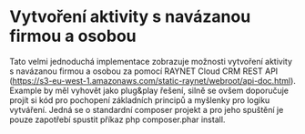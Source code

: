 # Vytvoření aktivity s navázanou firmou a osobou
Tato velmi jednoduchá implementace zobrazuje možnosti vytvoření aktivity s navázanou firmou a osobou za pomocí RAYNET Cloud CRM REST API (https://s3-eu-west-1.amazonaws.com/static-raynet/webroot/api-doc.html).
Example by měl vyhovět jako plug&play řešení, silně se ovšem doporučuje projít si kód pro pochopení základních principů a myšlenky pro logiku vytváření. Jedná se o standardní composer projekt a pro jeho spuštění je pouze zapotřebí spustit příkaz php composer.phar install.